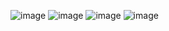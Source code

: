 ![image](https://github.com/SpaceEllya/kasa/assets/80838651/e9d3b8e0-73e7-4e47-b251-13a828058639)
![image](https://github.com/SpaceEllya/kasa/assets/80838651/4d0e8f11-7195-4979-af94-fa68a59b9852)
![image](https://github.com/SpaceEllya/kasa/assets/80838651/a39a58ed-f800-47e3-afb1-197221038fa9)
![image](https://github.com/SpaceEllya/kasa/assets/80838651/2fc551c8-753c-49bd-85d2-c13aa0417e1d)


